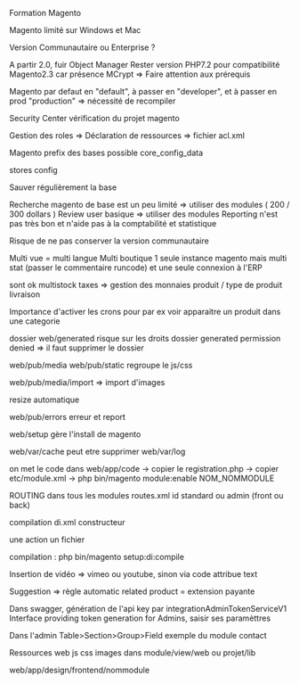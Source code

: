 Formation Magento

Magento limité sur Windows et Mac

Version Communautaire ou Enterprise ?

A partir 2.0, fuir Object Manager
Rester version PHP7.2 pour compatibilité Magento2.3 car présence MCrypt => Faire attention aux prérequis

Magento par defaut en "default", à passer en "developer", et à passer en prod "production" => nécessité de recompiler 

Security Center vérification du projet magento

Gestion des roles => Déclaration de ressources => fichier acl.xml

Magento prefix des bases possible
core_config_data

stores config

Sauver régulièrement la base

Recherche magento de base est un peu limité => utiliser des modules ( 200 / 300 dollars )
Review user basique => utiliser des modules 
Reporting n'est pas très bon et n'aide pas à la comptabilité et statistique

Risque de ne pas conserver la version communautaire

Multi vue = multi langue
Multi boutique
1 seule instance magento mais multi stat (passer le commentaire runcode) et une seule connexion à l'ERP

sont ok
	multistock
	taxes => gestion des monnaies
	produit / type de produit
	livraison

Importance d'activer les crons pour par ex voir apparaitre un produit dans une categorie

dossier web/generated risque sur les droits dossier generated permission denied => il faut supprimer le dossier

web/pub/media 
web/pub/static regroupe le js/css

web/pub/media/import => import d'images

resize automatique

web/pub/errors erreur et report

web/setup gère l'install de magento

web/var/cache peut etre supprimer
web/var/log

on met le code dans web/app/code
	-> copier le registration.php
	-> copier etc/module.xml
	-> php bin/magento module:enable NOM_NOMMODULE




ROUTING
dans tous les modules 
	routes.xml
	id standard ou admin (front ou back)

compilation
	di.xml
	constructeur

une action un fichier


compilation : 
php bin/magento setup:di:compile

Insertion de vidéo => vimeo ou youtube, sinon via code attribue text 

Suggestion => règle automatic related product = extension payante


Dans swagger, génération de l'api key par  integrationAdminTokenServiceV1 Interface providing token generation for Admins, saisir ses paramèttres

Dans l'admin
	Table>Section>Group>Field
exemple du module contact


Ressources web js css images dans module/view/web ou projet/lib

web/app/design/frontend/nommodule